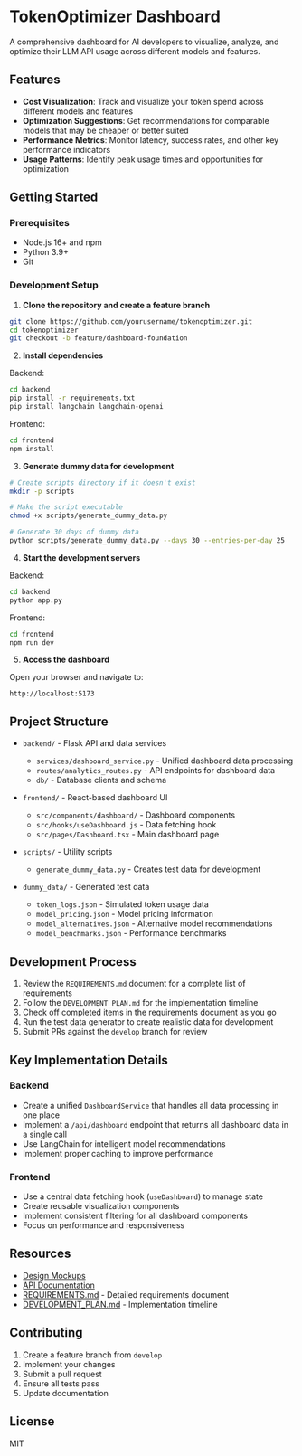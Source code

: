 # TokenOptimizer Dashboard

A comprehensive dashboard for AI developers to visualize, analyze, and optimize their LLM API usage across different models and features.

## Features

- **Cost Visualization**: Track and visualize your token spend across different models and features
- **Optimization Suggestions**: Get recommendations for comparable models that may be cheaper or better suited
- **Performance Metrics**: Monitor latency, success rates, and other key performance indicators
- **Usage Patterns**: Identify peak usage times and opportunities for optimization

## Getting Started

### Prerequisites

- Node.js 16+ and npm
- Python 3.9+
- Git

### Development Setup

1. **Clone the repository and create a feature branch**

```bash
git clone https://github.com/yourusername/tokenoptimizer.git
cd tokenoptimizer
git checkout -b feature/dashboard-foundation
```

2. **Install dependencies**

Backend:
```bash
cd backend
pip install -r requirements.txt
pip install langchain langchain-openai
```

Frontend:
```bash
cd frontend
npm install
```

3. **Generate dummy data for development**

```bash
# Create scripts directory if it doesn't exist
mkdir -p scripts

# Make the script executable
chmod +x scripts/generate_dummy_data.py

# Generate 30 days of dummy data
python scripts/generate_dummy_data.py --days 30 --entries-per-day 25
```

4. **Start the development servers**

Backend:
```bash
cd backend
python app.py
```

Frontend:
```bash
cd frontend
npm run dev
```

5. **Access the dashboard**

Open your browser and navigate to:
```
http://localhost:5173
```

## Project Structure

- `backend/` - Flask API and data services
  - `services/dashboard_service.py` - Unified dashboard data processing
  - `routes/analytics_routes.py` - API endpoints for dashboard data
  - `db/` - Database clients and schema

- `frontend/` - React-based dashboard UI
  - `src/components/dashboard/` - Dashboard components
  - `src/hooks/useDashboard.js` - Data fetching hook
  - `src/pages/Dashboard.tsx` - Main dashboard page

- `scripts/` - Utility scripts
  - `generate_dummy_data.py` - Creates test data for development

- `dummy_data/` - Generated test data
  - `token_logs.json` - Simulated token usage data
  - `model_pricing.json` - Model pricing information
  - `model_alternatives.json` - Alternative model recommendations
  - `model_benchmarks.json` - Performance benchmarks

## Development Process

1. Review the `REQUIREMENTS.md` document for a complete list of requirements
2. Follow the `DEVELOPMENT_PLAN.md` for the implementation timeline
3. Check off completed items in the requirements document as you go
4. Run the test data generator to create realistic data for development
5. Submit PRs against the `develop` branch for review

## Key Implementation Details

### Backend

- Create a unified `DashboardService` that handles all data processing in one place
- Implement a `/api/dashboard` endpoint that returns all dashboard data in a single call
- Use LangChain for intelligent model recommendations
- Implement proper caching to improve performance

### Frontend

- Use a central data fetching hook (`useDashboard`) to manage state
- Create reusable visualization components
- Implement consistent filtering for all dashboard components
- Focus on performance and responsiveness

## Resources

- [Design Mockups](link-to-mockups)
- [API Documentation](link-to-api-docs)
- [REQUIREMENTS.md](./REQUIREMENTS.md) - Detailed requirements document
- [DEVELOPMENT_PLAN.md](./DEVELOPMENT_PLAN.md) - Implementation timeline

## Contributing

1. Create a feature branch from `develop`
2. Implement your changes
3. Submit a pull request
4. Ensure all tests pass
5. Update documentation

## License

MIT 